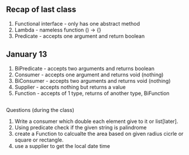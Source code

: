 ## Recap of last class
1. Functional interface - only has one abstract method
2. Lambda - nameless function
   () -> {}
3. Predicate - accepts one argument and return boolean
## January 13
1. BiPredicate - accepts two arguments and returns boolean
2. Consumer - accepts one argument and returns void (nothing)
3. BiConsumer - accepts two arguments and returns void (nothing)
4. Supplier - accepts nothing but returns a value 
5. Function - accepts of 1 type, returns of another type, BiFunction

##


Questions (during the class)
1. Write a consumer which double each element give to it or list[later].
2. Using predicate check if the given string is palindrome
3. create a Function to calcualte the area based on given radius
   cicrle or square or rectangle.
4. use a supplier to get the local date time

